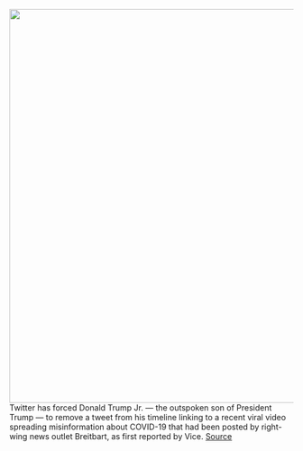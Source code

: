 <img src='https://cdn.vox-cdn.com/thumbor/MD1vTL4jy9QYXKeST012Uu2gT4I=/0x0:4200x3176/1200x800/filters:focal(1192x543:1864x1215)/cdn.vox-cdn.com/uploads/chorus_image/image/67120936/1175318124.jpg.0.jpg' width='700px' /><br/>
Twitter has forced Donald Trump Jr. — the outspoken son of President Trump — to remove a tweet from his timeline linking to a recent viral video spreading misinformation about COVID-19 that had been posted by right-wing news outlet Breitbart, as first reported by Vice.
<a href='https://www.theverge.com/2020/7/28/21344967/twitter-donald-trump-jr-delete-tweet-misinformation-masks-hydroxychloroquine'> Source <a/>